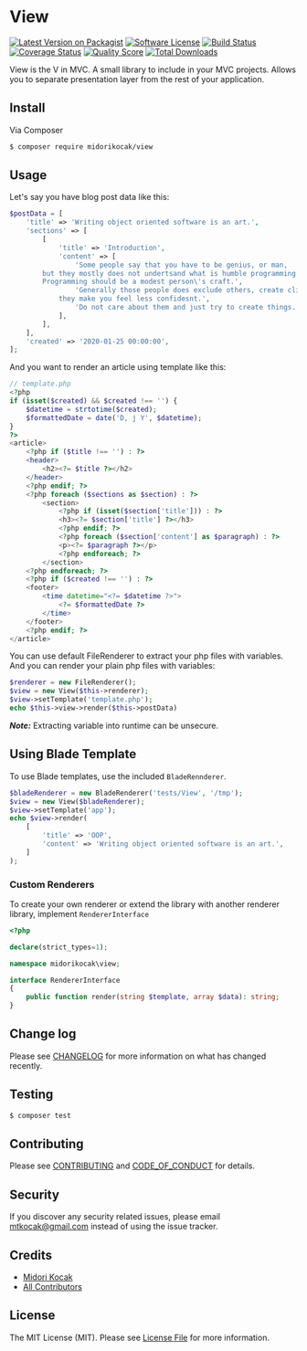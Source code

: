 # View

[![Latest Version on Packagist][ico-version]][link-packagist]
[![Software License][ico-license]](LICENSE.md)
[![Build Status][ico-travis]][link-travis]
[![Coverage Status][ico-scrutinizer]][link-scrutinizer]
[![Quality Score][ico-code-quality]][link-code-quality]
[![Total Downloads][ico-downloads]][link-downloads]

View is the V in MVC. A small library to include in your MVC projects. 
Allows you to separate presentation layer from the rest of your application.

## Install

Via Composer

``` bash
$ composer require midorikocak/view
```

## Usage

Let's say you have blog post data like this:

```php
$postData = [
    'title' => 'Writing object oriented software is an art.',
    'sections' => [
        [
            'title' => 'Introduction',
            'content' => [
                'Some people say that you have to be genius, or man,
        but they mostly does not undertsand what is humble programming.
        Programming should be a modest person\'s craft.',
                'Generally those people does exclude others, create clickbait articles,
            they make you feel less confidesnt.',
                'Do not care about them and just try to create things. Learn. Be hungry.',
            ],
        ],
    ],
    'created' => '2020-01-25 00:00:00',
];
```

And you want to render an article using template like this:

```php
// template.php
<?php
if (isset($created) && $created !== '') {
    $datetime = strtotime($created);
    $formattedDate = date('D, j Y', $datetime);
}
?>
<article>
    <?php if ($title !== '') : ?>
    <header>
        <h2><?= $title ?></h2>
    </header>
    <?php endif; ?>
    <?php foreach ($sections as $section) : ?>
        <section>
            <?php if (isset($section['title'])) : ?>
            <h3><?= $section['title'] ?></h3>
            <?php endif; ?>
            <?php foreach ($section['content'] as $paragraph) : ?>
            <p><?= $paragraph ?></p>
            <?php endforeach; ?>
        </section>
    <?php endforeach; ?>
    <?php if ($created !== '') : ?>
    <footer>
        <time datetime="<?= $datetime ?>">
            <?= $formattedDate ?>
        </time>
    </footer>
    <?php endif; ?>
</article>
```

You can use default FileRenderer to extract your php files with variables. 
And you can render your plain php files with variables:

```php
$renderer = new FileRenderer();
$view = new View($this->renderer);
$view->setTemplate('template.php');
echo $this->view->render($this->postData)
```

***Note:*** Extracting variable into runtime can be unsecure.

## Using Blade Template

To use Blade templates, use the included `BladeRennderer`.

```php
$bladeRenderer = new BladeRenderer('tests/View', '/tmp');
$view = new View($bladeRenderer);
$view->setTemplate('app');
echo $view->render(
    [
        'title' => 'OOP',
        'content' => 'Writing object oriented software is an art.',
    ]
);
```

### Custom Renderers

To create your own renderer or extend the library with another renderer library, implement `RendererInterface`

```php
<?php

declare(strict_types=1);

namespace midorikocak\view;

interface RendererInterface
{
    public function render(string $template, array $data): string;
}
```

## Change log

Please see [CHANGELOG](CHANGELOG.md) for more information on what has changed recently.

## Testing

``` bash
$ composer test
```

## Contributing

Please see [CONTRIBUTING](CONTRIBUTING.md) and [CODE_OF_CONDUCT](CODE_OF_CONDUCT.md) for details.

## Security

If you discover any security related issues, please email mtkocak@gmail.com instead of using the issue tracker.

## Credits

- [Midori Kocak][link-author]
- [All Contributors][link-contributors]

## License

The MIT License (MIT). Please see [License File](LICENSE.md) for more information.

[ico-version]: https://img.shields.io/packagist/v/midorikocak/view.svg?style=flat-square
[ico-license]: https://img.shields.io/badge/license-MIT-brightgreen.svg?style=flat-square
[ico-travis]: https://img.shields.io/travis/midorikocak/view/master.svg?style=flat-square
[ico-scrutinizer]: https://img.shields.io/scrutinizer/coverage/g/midorikocak/view.svg?style=flat-square
[ico-code-quality]: https://img.shields.io/scrutinizer/g/midorikocak/view.svg?style=flat-square
[ico-downloads]: https://img.shields.io/packagist/dt/midorikocak/view.svg?style=flat-square

[link-packagist]: https://packagist.org/packages/midorikocak/view
[link-travis]: https://travis-ci.org/midorikocak/view
[link-scrutinizer]: https://scrutinizer-ci.com/g/midorikocak/view/code-structure
[link-code-quality]: https://scrutinizer-ci.com/g/midorikocak/view
[link-downloads]: https://packagist.org/packages/midorikocak/view
[link-author]: https://github.com/midorikocak
[link-contributors]: ../../contributors
